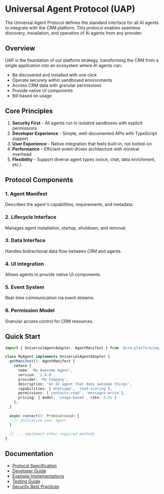 # Universal Agent Protocol (UAP)

The Universal Agent Protocol defines the standard interface for all AI agents to integrate with the CRM platform. This protocol enables seamless discovery, installation, and operation of AI agents from any provider.

## Overview

UAP is the foundation of our platform strategy, transforming the CRM from a single application into an ecosystem where AI agents can:
- Be discovered and installed with one click
- Operate securely within sandboxed environments  
- Access CRM data with granular permissions
- Provide native UI components
- Bill based on usage

## Core Principles

1. **Security First** - All agents run in isolated sandboxes with explicit permissions
2. **Developer Experience** - Simple, well-documented APIs with TypeScript support
3. **User Experience** - Native integration that feels built-in, not bolted-on
4. **Performance** - Efficient event-driven architecture with minimal overhead
5. **Flexibility** - Support diverse agent types (voice, chat, data enrichment, etc.)

## Protocol Components

### 1. Agent Manifest
Describes the agent's capabilities, requirements, and metadata.

### 2. Lifecycle Interface
Manages agent installation, startup, shutdown, and removal.

### 3. Data Interface
Handles bidirectional data flow between CRM and agents.

### 4. UI Integration
Allows agents to provide native UI components.

### 5. Event System
Real-time communication via event streams.

### 6. Permission Model
Granular access control for CRM resources.

## Quick Start

```typescript
import { UniversalAgentAdapter, AgentManifest } from '@crm-platform/uap';

class MyAgent implements UniversalAgentAdapter {
  getManifest(): AgentManifest {
    return {
      name: 'My Awesome Agent',
      version: '1.0.0',
      provider: 'My Company',
      description: 'An AI agent that does awesome things',
      capabilities: ['whatsapp', 'lead-scoring'],
      permissions: ['contacts:read', 'messages:write'],
      pricing: { model: 'usage-based', rate: 0.01 }
    };
  }
  
  async connect(): Promise<void> {
    // Initialize your agent
  }
  
  // ... implement other required methods
}
```

## Documentation

- [Protocol Specification](./docs/specification.md)
- [Developer Guide](./docs/developer-guide.md)
- [Example Implementations](./examples/)
- [Testing Guide](./docs/testing.md)
- [Security Best Practices](./docs/security.md)
